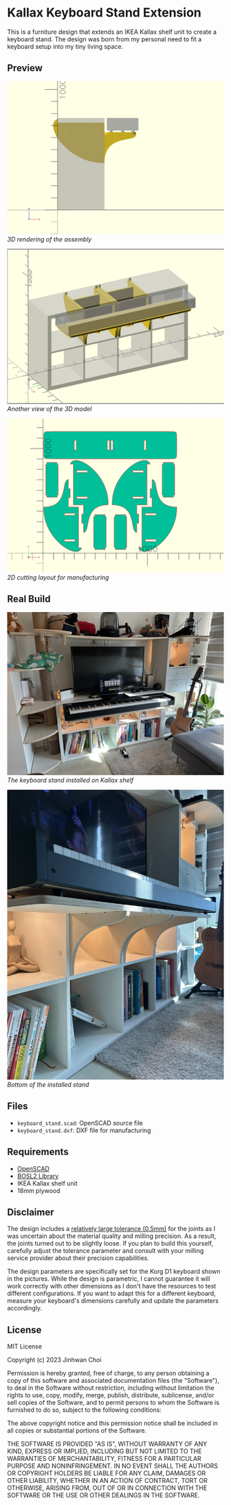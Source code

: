 # Kallax Keyboard Stand Extension

This is a furniture design that extends an IKEA Kallax shelf unit to create a keyboard stand. The design was born from my personal need to fit a keyboard setup into my tiny living space.

## Preview

![3D Render](screenshot1.png)
*3D rendering of the assembly*

![Another View](screenshot2.png)
*Another view of the 3D model*

![Cutting Layout](screenshot3.png)
*2D cutting layout for manufacturing*

## Real Build

![Installed Stand 1](IMG_5047.jpg)
*The keyboard stand installed on Kallax shelf*

![Installed Stand 2](IMG_5046.jpg)
*Bottom of the installed stand*

## Files

- `keyboard_stand.scad`: OpenSCAD source file
- `keyboard_stand.dxf`: DXF file for manufacturing

## Requirements

- [OpenSCAD](https://openscad.org/)
- [BOSL2 Library](https://github.com/revarbat/BOSL2)
- IKEA Kallax shelf unit
- 18mm plywood

## Disclaimer

The design includes a [relatively large tolerance (0.5mm)](https://github.com/jinhwanlazy/kallax-keyboard-stand/blob/main/keyboard_stand.scad#L11) for the joints as I was uncertain about the material quality and milling precision. As a result, the joints turned out to be slightly loose. If you plan to build this yourself, carefully adjust the tolerance parameter and consult with your milling service provider about their precision capabilities.

The design parameters are specifically set for the Korg D1 keyboard shown in the pictures. While the design is parametric, I cannot guarantee it will work correctly with other dimensions as I don't have the resources to test different configurations. If you want to adapt this for a different keyboard, measure your keyboard's dimensions carefully and update the parameters accordingly.

## License

MIT License

Copyright (c) 2023 Jinhwan Choi

Permission is hereby granted, free of charge, to any person obtaining a copy
of this software and associated documentation files (the "Software"), to deal
in the Software without restriction, including without limitation the rights
to use, copy, modify, merge, publish, distribute, sublicense, and/or sell
copies of the Software, and to permit persons to whom the Software is
furnished to do so, subject to the following conditions:

The above copyright notice and this permission notice shall be included in all
copies or substantial portions of the Software.

THE SOFTWARE IS PROVIDED "AS IS", WITHOUT WARRANTY OF ANY KIND, EXPRESS OR
IMPLIED, INCLUDING BUT NOT LIMITED TO THE WARRANTIES OF MERCHANTABILITY,
FITNESS FOR A PARTICULAR PURPOSE AND NONINFRINGEMENT. IN NO EVENT SHALL THE
AUTHORS OR COPYRIGHT HOLDERS BE LIABLE FOR ANY CLAIM, DAMAGES OR OTHER
LIABILITY, WHETHER IN AN ACTION OF CONTRACT, TORT OR OTHERWISE, ARISING FROM,
OUT OF OR IN CONNECTION WITH THE SOFTWARE OR THE USE OR OTHER DEALINGS IN THE
SOFTWARE.

